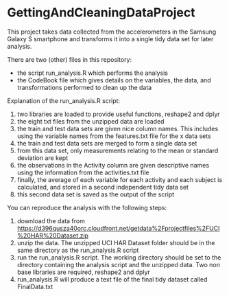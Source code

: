 # GettingAndCleaningDataProject

This project takes data collected from the accelerometers in the Samsung Galaxy S smartphone and transforms it into a single tidy data set for later analysis.

There are two (other) files in this repository:

- the script run_analysis.R which performs the analysis
- the CodeBook file which gives details on the variables, the data, and transformations performed to clean up the data

Explanation of the run_analysis.R script:

1. two libraries are loaded to provide useful functions, reshape2 and dplyr
2. the eight txt files from the unzipped data are loaded 
3. the train and test data sets are given nice column names. This includes using the variable names from the features.txt file for the x data sets
4. the train and test data sets are merged to form a single data set
5. from this data set, only measurements relating to the mean or standard deviation are kept
6. the observations in the Activity column are given descriptive names using the information from the activities.txt file
7. finally, the average of each variable for each activity and each subject is calculated, and stored in a second independent tidy data set
8. this second data set is saved as the output of the script

You can reproduce the analysis with the following steps:

1. download the data from https://d396qusza40orc.cloudfront.net/getdata%2Fprojectfiles%2FUCI%20HAR%20Dataset.zip
2. unzip the data. The unzipped UCI HAR Dataset folder should be in the same directory as the run_analysis.R script
3. run the run_analysis.R script. The working directory should be set to the directory containing the analysis script and the unzipped data. Two non base libraries are required, reshape2 and dplyr
4. run_analysis.R will produce a text file of the final tidy dataset called FinalData.txt
